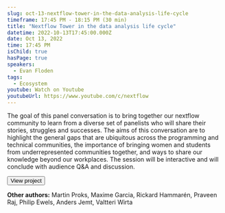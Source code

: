 ```yaml
---
slug: oct-13-nextflow-tower-in-the-data-analysis-life-cycle
timeframe: 17:45 PM - 18:15 PM (30 min)
title: "Nextflow Tower in the data analysis life cycle"
datetime: 2022-10-13T17:45:00.000Z
date: Oct 13, 2022
time: 17:45 PM
isChild: true
hasPage: true
speakers:
  - Evan Floden
tags:
  - Ecosystem
youtube: Watch on Youtube
youtubeUrl: https://www.youtube.com/c/nextflow
---
```

The goal of this panel conversation is to bring together our nextflow community to learn from a diverse set of panelists who will share their stories, struggles and successes. The aims of this conversation are to highlight the general gaps that are ubiquitous across the programming and technical communities, the importance of bringing women and students from underrepresented communities together, and ways to share our knowledge beyond our workplaces. The session will be interactive and will conclude with audience Q&A and discussion.

<Button to="https://github.com/nf-core/rnafusion">
  View project
</Button>

**Other authors:** Martin Proks, Maxime Garcia, Rickard Hammarén, Praveen Raj, Philip Ewels, Anders Jemt, Valtteri Wirta
